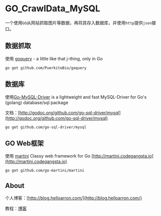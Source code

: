 # GO_CrawlData_MySQL
一个使用`GO`从网站抓取图片等数据，再将其存入数据库，并使用`http`提供`json`接口。

## 数据抓取
使用 [goquery](https://github.com/PuerkitoBio/goquery) - a little like that j-thing, only in Go
```
go get github.com/PuerkitoBio/goquery
```

## 数据库
使用[Go-MySQL-Driver](https://github.com/Go-SQL-Driver/MySQL) is a lightweight and fast MySQL-Driver for Go's (golang) database/sql package

文档：[http://godoc.org/github.com/go-sql-driver/mysql](http://godoc.org/github.com/go-sql-driver/mysql)
```
go get github.com/go-sql-driver/mysql
```

## GO Web框架
使用 [martini](https://github.com/go-martini/martini) Classy web framework for Go [http://martini.codegangsta.io](http://martini.codegangsta.io)
```
go get github.com/go-martini/martini
```

## About
个人博客：[http://blog.helloarron.com/](http://blog.helloarron.com/)

教程：[博客](http://blog.helloarron.com)